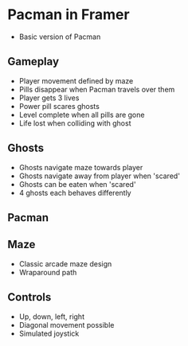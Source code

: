 # Pacman in Framer
- Basic version of Pacman 

## Gameplay
- Player movement defined by maze
- Pills disappear when Pacman travels over them
- Player gets 3 lives
- Power pill scares ghosts
- Level complete when all pills are gone
- Life lost when colliding with ghost

## Ghosts
- Ghosts navigate maze towards player
- Ghosts navigate away from player when 'scared'
- Ghosts can be eaten when 'scared'
- 4 ghosts each behaves differently 

## Pacman 


## Maze
- Classic arcade maze design
- Wraparound path

## Controls
- Up, down, left, right
- Diagonal movement possible
- Simulated joystick
